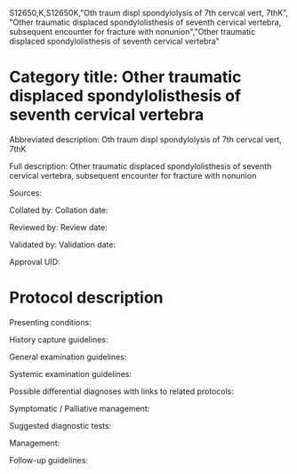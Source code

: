 S12650,K,S12650K,"Oth traum displ spondylolysis of 7th cervcal vert, 7thK", "Other traumatic displaced spondylolisthesis of seventh cervical vertebra, subsequent encounter for fracture with nonunion","Other traumatic displaced spondylolisthesis of seventh cervical vertebra"
# Category title: Other traumatic displaced spondylolisthesis of seventh cervical vertebra

Abbreviated description: Oth traum displ spondylolysis of 7th cervcal vert, 7thK

Full description: Other traumatic displaced spondylolisthesis of seventh cervical vertebra, subsequent encounter for fracture with nonunion

Sources:

Collated by:
Collation date:

Reviewed by:
Review date:

Validated by:
Validation date:

Approval UID:

# Protocol description

Presenting conditions:

History capture guidelines:

General examination guidelines:

Systemic examination guidelines:

Possible differential diagnoses with links to related protocols:

Symptomatic / Palliative management:

Suggested diagnostic tests:

Management:

Follow-up guidelines:

